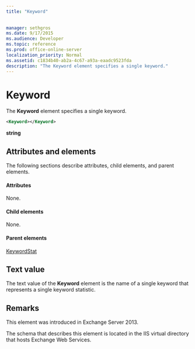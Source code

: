 ```yaml
---
title: "Keyword"
 
 
manager: sethgros
ms.date: 9/17/2015
ms.audience: Developer
ms.topic: reference
ms.prod: office-online-server
localization_priority: Normal
ms.assetid: c1834b40-ab2a-4c67-a93a-eaadc9523fda
description: "The Keyword element specifies a single keyword."
---
```


# Keyword

The **Keyword** element specifies a single keyword. 
  
```XML
<Keyword></Keyword>
```

 **string**
## Attributes and elements

The following sections describe attributes, child elements, and parent elements.
  
#### Attributes

None.
  
#### Child elements

None.
  
#### Parent elements

[KeywordStat](keywordstat.md)
  
## Text value

The text value of the **Keyword** element is the name of a single keyword that represents a single keyword statistic. 
  
## Remarks

This element was introduced in Exchange Server 2013.
  
The schema that describes this element is located in the IIS virtual directory that hosts Exchange Web Services.
  

